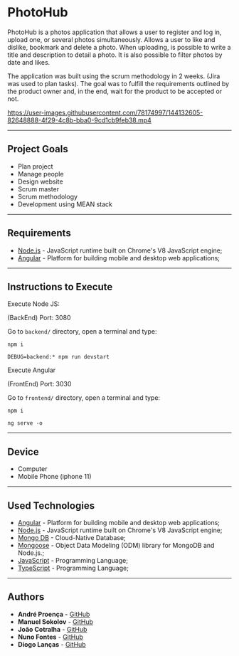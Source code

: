 # PhotoHub 

PhotoHub is a photos application that allows a user to register and log in, upload one, or several photos simultaneously. Allows a user to like and dislike, bookmark and delete a photo.
When uploading, is possible to write a title and description to detail a photo.
It is also possible to filter photos by date and likes.

The application was built using the scrum methodology in 2 weeks. (Jira was used to plan tasks).
The goal was to fulfill the requirements outlined by the product owner and, in the end, wait for the product to be accepted or not.

https://user-images.githubusercontent.com/78174997/144132605-82648888-4f29-4c8b-bba0-9cd1cb9feb38.mp4

---

## Project Goals

- Plan project
- Manage people
- Design website
- Scrum master
- Scrum methodology
- Development using MEAN stack

---

## Requirements

- [Node.js](https://nodejs.org/en/) - JavaScript runtime built on Chrome's V8 JavaScript engine;
- [Angular](https://angular.io/) - Platform for building mobile and desktop web applications;

---

## Instructions to Execute

Execute Node JS:

(BackEnd) Port: 3080

Go to `backend/` directory, open a terminal and type:  
```code
npm i
```
```code
DEBUG=backend:* npm run devstart
```
     
Execute Angular 

(FrontEnd) Port: 3030

Go to `frontend/` directory, open a terminal and type: 

```code
npm i
```

```code
ng serve -o
```
---

## Device 

- Computer
- Mobile Phone (iphone 11)

---

## Used Technologies

* [Angular](https://angular.io/) - Platform for building mobile and desktop web applications;
* [Node.js](https://nodejs.org/en/) - JavaScript runtime built on Chrome's V8 JavaScript engine;
* [Mongo DB](https://www.mongodb.com/) - Cloud-Native Database;
* [Mongoose](https://mongoosejs.com/) - Object Data Modeling (ODM) library for MongoDB and Node.js.;
* [JavaScript](https://www.javascript.com/) - Programming Language;
* [TypeScript](https://www.typescriptlang.org/) - Programming Language;

---

## Authors

* **André Proença** - [GitHub](https://github.com/AndreProenza)
* **Manuel Sokolov** - [GitHub](https://github.com/ManuelSokolov)
* **João Cotralha** - [GitHub](#)
* **Nuno Fontes** - [GitHub](#)
* **Diogo Lanças** - [GitHub](#)
